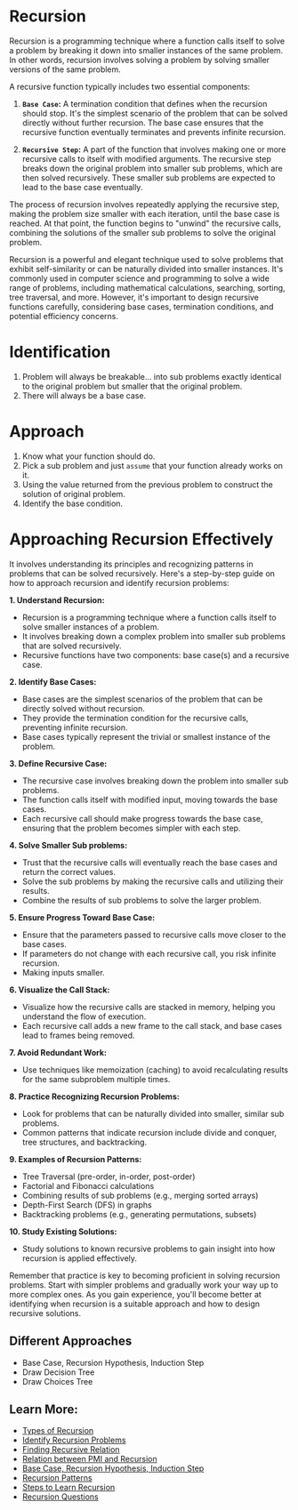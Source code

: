 # Recursion

Recursion is a programming technique where a function calls itself to solve a problem by breaking it down into smaller instances of the same problem. In other words, recursion involves solving a problem by solving smaller versions of the same problem.

A recursive function typically includes two essential components:

1. **`Base Case`:** A termination condition that defines when the recursion should stop. It's the simplest scenario of the problem that can be solved directly without further recursion. The base case ensures that the recursive function eventually terminates and prevents infinite recursion.

2. **`Recursive Step`:** A part of the function that involves making one or more recursive calls to itself with modified arguments. The recursive step breaks down the original problem into smaller sub problems, which are then solved recursively. These smaller sub problems are expected to lead to the base case eventually.

The process of recursion involves repeatedly applying the recursive step, making the problem size smaller with each iteration, until the base case is reached. At that point, the function begins to "unwind" the recursive calls, combining the solutions of the smaller sub problems to solve the original problem.

Recursion is a powerful and elegant technique used to solve problems that exhibit self-similarity or can be naturally divided into smaller instances. It's commonly used in computer science and programming to solve a wide range of problems, including mathematical calculations, searching, sorting, tree traversal, and more. However, it's important to design recursive functions carefully, considering base cases, termination conditions, and potential efficiency concerns.

# Identification

1. Problem will always be breakable... into sub problems exactly identical to the original problem but smaller that the original problem.
2. There will always be a base case.

# Approach

1. Know what your function should do.
2. Pick a sub problem and just `assume` that your function already works on it.
3. Using the value returned from the previous problem to construct the solution of original problem.
4. Identify the base condition.

# Approaching Recursion Effectively

It involves understanding its principles and recognizing patterns in problems that can be solved recursively. Here's a step-by-step guide on how to approach recursion and identify recursion problems:

**1. Understand Recursion:**

- Recursion is a programming technique where a function calls itself to solve smaller instances of a problem.
- It involves breaking down a complex problem into smaller sub problems that are solved recursively.
- Recursive functions have two components: base case(s) and a recursive case.

**2. Identify Base Cases:**

- Base cases are the simplest scenarios of the problem that can be directly solved without recursion.
- They provide the termination condition for the recursive calls, preventing infinite recursion.
- Base cases typically represent the trivial or smallest instance of the problem.

**3. Define Recursive Case:**

- The recursive case involves breaking down the problem into smaller sub problems.
- The function calls itself with modified input, moving towards the base cases.
- Each recursive call should make progress towards the base case, ensuring that the problem becomes simpler with each step.

**4. Solve Smaller Sub problems:**

- Trust that the recursive calls will eventually reach the base cases and return the correct values.
- Solve the sub problems by making the recursive calls and utilizing their results.
- Combine the results of sub problems to solve the larger problem.

**5. Ensure Progress Toward Base Case:**

- Ensure that the parameters passed to recursive calls move closer to the base cases.
- If parameters do not change with each recursive call, you risk infinite recursion.
- Making inputs smaller.

**6. Visualize the Call Stack:**

- Visualize how the recursive calls are stacked in memory, helping you understand the flow of execution.
- Each recursive call adds a new frame to the call stack, and base cases lead to frames being removed.

**7. Avoid Redundant Work:**

- Use techniques like memoization (caching) to avoid recalculating results for the same subproblem multiple times.

**8. Practice Recognizing Recursion Problems:**

- Look for problems that can be naturally divided into smaller, similar sub problems.
- Common patterns that indicate recursion include divide and conquer, tree structures, and backtracking.

**9. Examples of Recursion Patterns:**

- Tree Traversal (pre-order, in-order, post-order)
- Factorial and Fibonacci calculations
- Combining results of sub problems (e.g., merging sorted arrays)
- Depth-First Search (DFS) in graphs
- Backtracking problems (e.g., generating permutations, subsets)

**10. Study Existing Solutions:**

- Study solutions to known recursive problems to gain insight into how recursion is applied effectively.

Remember that practice is key to becoming proficient in solving recursion problems. Start with simpler problems and gradually work your way up to more complex ones. As you gain experience, you'll become better at identifying when recursion is a suitable approach and how to design recursive solutions.

## Different Approaches

- Base Case, Recursion Hypothesis, Induction Step
- Draw Decision Tree
- Draw Choices Tree

## Learn More:

- [Types of Recursion](./01_types_of_recursion.md)
- [Identify Recursion Problems](./02_identify_recursion.md)
- [Finding Recursive Relation](./03_finding_recursive_relation.md)
- [Relation between PMI and Recursion](./04_pmi_and_recursion.md)
- [Base Case, Recursion Hypothesis, Induction Step](./05_bhi.md)
- [Recursion Patterns](./06_recursion_patterns.md)
- [Steps to Learn Recursion](./07_steps_to_learn.md)
- [Recursion Questions](./08_recursion_questions.md)
